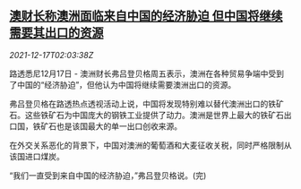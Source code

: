 <!--1639708264000-->
[澳财长称澳洲面临来自中国的经济胁迫 但中国将继续需要其出口的资源](https://cn.reuters.com/article/australia-finmin-1217-fri-idCNKBS2IW067)
------

<div><i>2021-12-17T02:03:38Z</i></div><p>路透悉尼12月17日 - 澳洲财长弗吕登贝格周五表示，澳洲在各种贸易争端中受到了中国的“经济胁迫”，但他认为中国将继续需要澳洲出口的资源。</p><p>弗吕登贝格在路透热点透视活动上说，中国将发现特别难以替代澳洲出口的铁矿石。这些铁矿石为中国庞大的钢铁工业提供了动力。澳洲是世界上最大的铁矿石出口国，铁矿石也是该国最大的单一出口创收来源。</p><p>在外交关系恶化的背景下，中国对澳洲的葡萄酒和大麦征收关税，同时严格限制从该国进口煤炭。</p><p>“我们一直受到来自中国的经济胁迫，”弗吕登贝格说。(完)</p>

